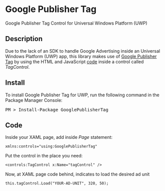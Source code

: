 # Google Publisher Tag
Google Publisher Tag Control for Universal Windows Platform (UWP)

## Description ##
Due to the lack of an SDK to handle Google Advertising inside an Universal Windows Platform (UWP) app, this library  makes use of [Google Publisher Tag](https://support.google.com/dfp_sb/answer/1649768) by using the HTML and JavaScript [code](https://support.google.com/dfp_premium/answer/1638622) inside a control called <i>TagControl</i>.

## Install ##
To install Google Publisher Tag for UWP, run the following command in the Package Manager Console:  
<pre>PM > Install-Package GooglePublisherTag</pre>


## Code ##

Inside your XAML page, add inside <i>Page</i> statement:

    xmlns:controls="using:GooglePublisherTag"

Put the control in the place you need:

    <controls:TagControl x:Name="tagControl" />

Now, at XAML page code behind, indicates to load the desired ad unit

    this.tagControl.Load("YOUR-AD-UNIT", 320, 50);